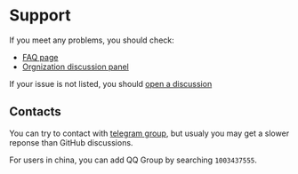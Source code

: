 # Support

If you meet any problems, you should check:

- [FAQ page](https://vuepress-theme-hope.github.io/v2/faq/)
- [Orgnization discussion panel](https://github.com/orgs/vuepress-theme-hope/discussions)

If your issue is not listed, you should [open a discussion](https://github.com/orgs/vuepress-theme-hope/discussions/new)

## Contacts

You can try to contact with [telegram group](https://t.me/vuepressthemehope), but usualy you may get a slower reponse than GitHub discussions.

For users in china, you can add QQ Group by searching `1003437555`.
